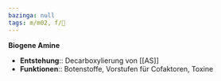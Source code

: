 ```yaml
---
bazinga: null
tags: m/m02, f/🧪
---
```

**Biogene Amine**
- **Entstehung**:: Decarboxylierung von [[AS]]
- **Funktionen**:: Botenstoffe, Vorstufen für Cofaktoren, Toxine

